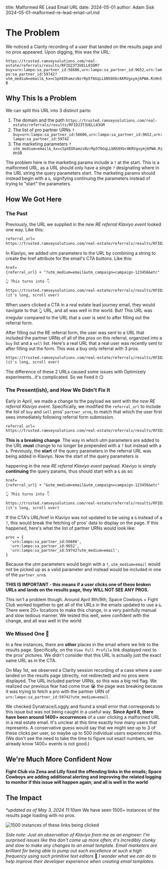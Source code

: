 title: Malformed RE Lead Email URL
date: 2024-05-01
author: Adam Sisk
2024-05-01-malformed-re-lead-email-url.md
# The Problem

We noticed a Clarity recording of a user that landed on the results page and no pros appeared. Upon digging, this was the URL:

`https://trusted.ramseysolutions.com/real-estate/referrals/results/RFID23T3UELL03GM?buy=urn:lampo:sa_partner_id:56606,urn:lampo:sa_partner_id:9652,urn:lampo:sa_partner_id:59742?utm_medium=email&_kx=cSpXEDhamzsNzrRp5T6GqLLbNS0XbrAKRVgxymj6PWA.RzHn5B`

## Why This Is a Problem

We can split this URL into 3 distinct parts:

1. The domain and the path
   `https://trusted.ramseysolutions.com/real-estate/referrals/results/RFID23T3UELL03GM`
2. The list of pro partner URNs
   `?buy=urn:lampo:sa_partner_id:56606,urn:lampo:sa_partner_id:9652,urn:lampo:sa_partner_id:59742`
3. The marketing parameters
   `?utm_medium=email&_kx=cSpXEDhamzsNzrRp5T6GqLLbNS0XbrAKRVgxymj6PWA.RzHn5B`

The problem here is the marketing params include a `?` at the start. This is a malformed URL, as a URL should only have a single `?` designating where in the URL string the query parameters start. The marketing params should instead begin with a `&`, signifying continuing the parameters instead of trying to "start" the parameters.

## How We Got Here

### The Past

Previously, the URL we supplied in the _new RE referral Klaviyo event_ looked one way. Like this:

```md
referral_url=
https://trusted.ramseysolutions.com/real-estate/referrals/results/RFID23T3UELL03GM
```

In Klaviyo, we added utm parameters to the URL by combining a string to create the href attribute for the email's CTA buttons. Like this:

```md
href=
{referral_url} + "?utm_medium=email&utm_campaign=campaign-123456&etc"

👆 This turns into 👇

https://trusted.ramseysolutions.com/real-estate/referrals/results/RFID23T3UELL03GM?utm_medium=email&utm_campaign=campaign-123456&etc
(it's long, scroll over)
```

When users clicked a CTA in a real estate lead journey email, they would navigate to that 👆 URL, and all was well in the world. But! This URL was irregular compared to the URL that a user is sent to after filling out the referral form.

After filling out the RE referral form, the user was sent to a URL that included the partner URNs of all of the pros on this referral, organized into a `buy` list and a `sell` list. Here's a real URL that a real user was recently sent to after filling out the form. This was a buy only referral with 3 pros.

```md
https://trusted.ramseysolutions.com/real-estate/referrals/results/RFID23T3UELL03GM?buy=urn:lampo:sa_partner_id:56606,urn:lampo:sa_partner_id:9652,urn:lampo:sa_partner_id:59742
(it's long, scroll over)
```

The difference of these 2 URLs caused some issues with Optimizely experiments...it's complicated. So we fixed it 😏

### The Present(ish), and How We Didn't Fix It

Early in April, we made a change to the payload we sent with the _new RE referral Klaviyo event_. Specifically, we modified the `referral_url` to include the list of `buy` and `sell` pros' `partner_urn`s, to match that which the user first sees immediately following referral form submission.

```md
referral_url=
https://trusted.ramseysolutions.com/real-estate/referrals/results/RFID23T3UELL03GM?buy=urn:lampo:sa_partner_id:56606,urn:lampo:sa_partner_id:9652,urn:lampo:sa_partner_id:59742
```

**This is a breaking change**. The way in which utm parameters are added to the URL **must** change to no longer be prepended with a `?` but instead with a `&`. Previously, the **start** of the query parameters in the referral URL was being added in Klaviyo. Now the start of the query parameters is

happening in the _new RE referral Klaviyo event_ payload. Klaviyo is simply **continuing** the query params, thus should start with a `&` as so:

```md
href=
{referral_url} + "&utm_medium=email&utm_campaign=campaign-123456&etc"

👆 This turns into 👇

https://trusted.ramseysolutions.com/real-estate/referrals/results/RFID23T3UELL03GM?buy=urn:lampo:sa_partner_id:56606,urn:lampo:sa_partner_id:9652,urn:lampo:sa_partner_id:59742&utm_medium=email&utm_campaign=campaign-123456&etc
(it's long, scroll over)
```

If the CTA's URL/href in Klaviyo was not updated to be using a `&` instead of a `?`, this would break the fetching of pros' data to display on the page. If this happened, here's what the list of partner URNs would look like:

```tsx
pros = {
  'urn:lampo:sa_partner_id:56606',
  'urn:lampo:sa_partner_id:9652',
  'urn:lampo:sa_partner_id:59742?utm_medium=email';
}
```

Because the utm parameters would begin with a `?`, `utm_medium=email` would not be picked up as a valid parameter and instead would be included in one of the `partner_urn`s.

**THIS IS IMPORTANT - this means if a user clicks one of these broken URLs and lands on the results page, they WILL NOT SEE ANY PROS.**

This isn't a problem though. Around April 8th/9th, Space Cowboys + Fight Club worked together to get all of the URLs in the emails updated to use a `&`. There were 20+ locations to make this change, in a very painfully manual and slow tedious manner. We tested this well, were confident with the change, and all was well in the world

### We Missed One 🙈

In a few instances, there are **other** places in the email where we link to the results page. Specifically, on the `View Full Profile` link displayed next to the pros' pictures. We didn't consider that this URL is actually just the exact same URL as in the CTA.

On May 1st, we observed a Clarity session recording of a case where a user landed on the results page (directly, not redirected) and no pros were displayed. The URL included partner URNs, so this was a big red flag. We realized our previous fear had come true 😭 the page was breaking because it was trying to fetch a pro with the partner URN of `urn:lampo:sa_partner_id:59742?utm_medium=email`.

We checked Dynatrace/Loggly and found a small error that corresponds to this issue but was not being caught in a useful way. **Since April 8, there have been around 1400+ occurrences** of a user clicking a malformed URL in a real estate email. It's unclear at this time exactly how many users that represents. A conservative guess would say that we might see up to 3 of these clicks per user, so maybe up to 500 individual users experienced this. (We don't see the need to take the time to figure out exact numbers, we already know 1400+ events is not good.)

## We're Much More Confident Now

**Fight Club via Zena and Lilly fixed the offending links in the emails; Space Cowboys are adding additional alerting and improving the related logging to monitor if this issue will happen again; and all is well in the world**

## The Impact

_*updated as of May 3, 2024 11:10am_
We have seen 1500+ instances of the results page loading with no pros.

![1500 instances of these links being clicked](../../src/assets/malformed-url-impact.png)


_Side note: Just an observation of Klaviyo from me as an engineer: I'm surprised issues like this don't come up more often; it's incredibly clunky and slow to make any changes to an email template. Email marketers are brilliant for being able to pump out such excellence at such a high frequency using such primitive text editors_ 👏 _I wonder what we can do to help improve their developer experience when creating email templates._

